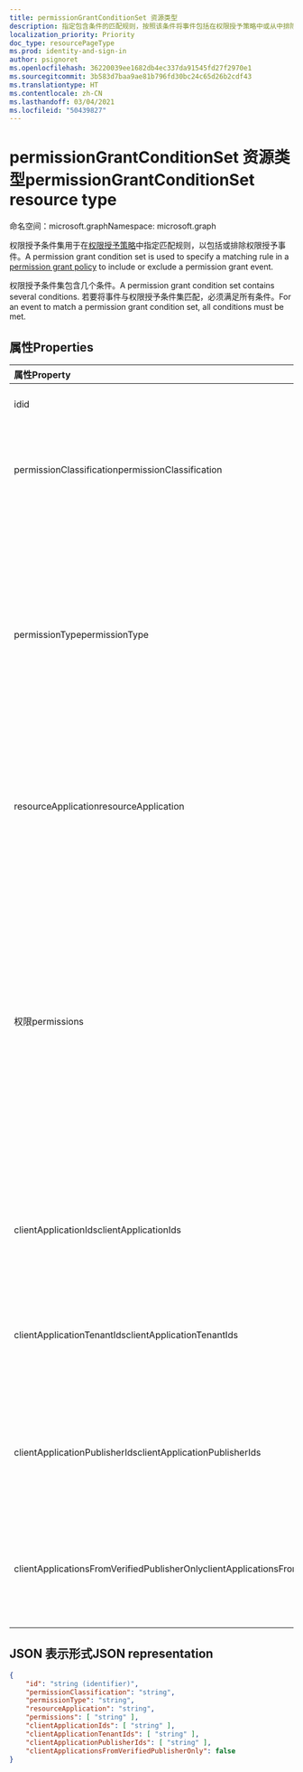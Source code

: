 ```yaml
---
title: permissionGrantConditionSet 资源类型
description: 指定包含条件的匹配规则，按照该条件将事件包括在权限授予策略中或从中排除。
localization_priority: Priority
doc_type: resourcePageType
ms.prod: identity-and-sign-in
author: psignoret
ms.openlocfilehash: 36220039ee1682db4ec337da91545fd27f2970e1
ms.sourcegitcommit: 3b583d7baa9ae81b796fd30bc24c65d26b2cdf43
ms.translationtype: HT
ms.contentlocale: zh-CN
ms.lasthandoff: 03/04/2021
ms.locfileid: "50439827"
---
```

# <a name="permissiongrantconditionset-resource-type"></a><span data-ttu-id="c592e-103">permissionGrantConditionSet 资源类型</span><span class="sxs-lookup"><span data-stu-id="c592e-103">permissionGrantConditionSet resource type</span></span>

<span data-ttu-id="c592e-104">命名空间：microsoft.graph</span><span class="sxs-lookup"><span data-stu-id="c592e-104">Namespace: microsoft.graph</span></span>

<span data-ttu-id="c592e-105">权限授予条件集用于在[权限授予策略](permissiongrantpolicy.md)中指定匹配规则，以包括或排除权限授予事件。</span><span class="sxs-lookup"><span data-stu-id="c592e-105">A permission grant condition set is used to specify a matching rule in a [permission grant policy](permissiongrantpolicy.md) to include or exclude a permission grant event.</span></span>

<span data-ttu-id="c592e-106">权限授予条件集包含几个条件。</span><span class="sxs-lookup"><span data-stu-id="c592e-106">A permission grant condition set contains several conditions.</span></span> <span data-ttu-id="c592e-107">若要将事件与权限授予条件集匹配，必须满足所有条件。</span><span class="sxs-lookup"><span data-stu-id="c592e-107">For an event to match a permission grant condition set, all conditions must be met.</span></span>

## <a name="properties"></a><span data-ttu-id="c592e-108">属性</span><span class="sxs-lookup"><span data-stu-id="c592e-108">Properties</span></span>

| <span data-ttu-id="c592e-109">属性</span><span class="sxs-lookup"><span data-stu-id="c592e-109">Property</span></span>     | <span data-ttu-id="c592e-110">类型</span><span class="sxs-lookup"><span data-stu-id="c592e-110">Type</span></span> |<span data-ttu-id="c592e-111">说明</span><span class="sxs-lookup"><span data-stu-id="c592e-111">Description</span></span>|
|:---------------|:--------|:----------|
| <span data-ttu-id="c592e-112">id</span><span class="sxs-lookup"><span data-stu-id="c592e-112">id</span></span> | <span data-ttu-id="c592e-113">String</span><span class="sxs-lookup"><span data-stu-id="c592e-113">String</span></span> | <span data-ttu-id="c592e-114">权限授予条件集的唯一标识符。</span><span class="sxs-lookup"><span data-stu-id="c592e-114">The unique identifier for the permission grant condition set.</span></span> <span data-ttu-id="c592e-115">键。</span><span class="sxs-lookup"><span data-stu-id="c592e-115">Key.</span></span> <span data-ttu-id="c592e-116">只读。</span><span class="sxs-lookup"><span data-stu-id="c592e-116">Read-only.</span></span> |
| <span data-ttu-id="c592e-117">permissionClassification</span><span class="sxs-lookup"><span data-stu-id="c592e-117">permissionClassification</span></span> | <span data-ttu-id="c592e-118">字符串</span><span class="sxs-lookup"><span data-stu-id="c592e-118">String</span></span> | <span data-ttu-id="c592e-119">正在授予的权限的[权限分类](delegatedpermissionclassification.md)，或“all”，以与任何权限分类（包括未分类的权限）匹配。</span><span class="sxs-lookup"><span data-stu-id="c592e-119">The [permission classification](delegatedpermissionclassification.md) for the permission being granted, or "all" to match with any permission classification (including permissions which are not classified).</span></span> <span data-ttu-id="c592e-120">默认值为“`all`”。</span><span class="sxs-lookup"><span data-stu-id="c592e-120">Default is `all`.</span></span> |
| <span data-ttu-id="c592e-121">permissionType</span><span class="sxs-lookup"><span data-stu-id="c592e-121">permissionType</span></span> | <span data-ttu-id="c592e-122">permissionType</span><span class="sxs-lookup"><span data-stu-id="c592e-122">permissionType</span></span> | <span data-ttu-id="c592e-123">正在授予的权限的权限类型。</span><span class="sxs-lookup"><span data-stu-id="c592e-123">The permission type of the permission being granted.</span></span> <span data-ttu-id="c592e-124">可能的值：`application`，适用于应用程序权限（例如应用角色）或 `delegated`，适用于代理权限。</span><span class="sxs-lookup"><span data-stu-id="c592e-124">Possible values: `application` for application permissions (e.g. app roles) or `delegated` for delegated permissions.</span></span> <span data-ttu-id="c592e-125">值 `delegatedUserConsentable` 表示未由 API 发布者配置为需要管理员同意的委派权限 - 该值可以在内置权限授予策略中使用，但不能在自定义权限授予策略中使用。</span><span class="sxs-lookup"><span data-stu-id="c592e-125">The value `delegatedUserConsentable` indicates delegated permissions which have not been configured by the API publisher to require admin consent—this value may be used in built-in permission grant policies, but cannot be used in custom permission grant policies.</span></span> <span data-ttu-id="c592e-126">必填。</span><span class="sxs-lookup"><span data-stu-id="c592e-126">Required.</span></span> |
| <span data-ttu-id="c592e-127">resourceApplication</span><span class="sxs-lookup"><span data-stu-id="c592e-127">resourceApplication</span></span> | <span data-ttu-id="c592e-128">字符串</span><span class="sxs-lookup"><span data-stu-id="c592e-128">String</span></span> | <span data-ttu-id="c592e-129">正在为其授予权限的资源应用程序（例如 API）的 **appId**，或者与任何资源应用程序或 API 匹配的 `any`。</span><span class="sxs-lookup"><span data-stu-id="c592e-129">The **appId** of the resource application (e.g. the API) for which a permission is being granted, or `any` to match with any resource application or API.</span></span> <span data-ttu-id="c592e-130">默认值为“`any`”。</span><span class="sxs-lookup"><span data-stu-id="c592e-130">Default is `any`.</span></span> |
| <span data-ttu-id="c592e-131">权限</span><span class="sxs-lookup"><span data-stu-id="c592e-131">permissions</span></span> | <span data-ttu-id="c592e-132">String collection</span><span class="sxs-lookup"><span data-stu-id="c592e-132">String collection</span></span> | <span data-ttu-id="c592e-133">要与之匹配的特定许可的 **id** 值列表，或具有单一值“all”以与任何权限匹配的列表。</span><span class="sxs-lookup"><span data-stu-id="c592e-133">The list of **id** values for the specific permissions to match with, or a list with the single value "all" to match with any permission.</span></span> <span data-ttu-id="c592e-134">委派权限的 **id** 可以在 API 的 [**servicePrincipal**](serviceprincipal.md) 对象的 **oauth2PermissionScopes** 属性中找到。</span><span class="sxs-lookup"><span data-stu-id="c592e-134">The **id** of delegated permissions can be found in the **oauth2PermissionScopes** property of the API's [**servicePrincipal**](serviceprincipal.md) object.</span></span> <span data-ttu-id="c592e-135">可以在 API 的 [**servicePrincipal**](serviceprincipal.md) 对象的 **appRoles** 属性中找到应用程序权限的 **id**。</span><span class="sxs-lookup"><span data-stu-id="c592e-135">The **id** of application permissions can be found in the **appRoles** property of the API's [**servicePrincipal**](serviceprincipal.md) object.</span></span> <span data-ttu-id="c592e-136">可以在 API 的 [**servicePrincipal**](serviceprincipal.md) 对象的 **resourceSpecificApplicationPermissions** 属性中找到特定于资源的应用程序权限的 **id**。</span><span class="sxs-lookup"><span data-stu-id="c592e-136">The **id** of resource-specific application permissions can be found in the **resourceSpecificApplicationPermissions** property of the API's [**servicePrincipal**](serviceprincipal.md) object.</span></span> <span data-ttu-id="c592e-137">默认值为单一值“all”。</span><span class="sxs-lookup"><span data-stu-id="c592e-137">Default is the single value "all".</span></span> |
| <span data-ttu-id="c592e-138">clientApplicationIds</span><span class="sxs-lookup"><span data-stu-id="c592e-138">clientApplicationIds</span></span> | <span data-ttu-id="c592e-139">字符串集合</span><span class="sxs-lookup"><span data-stu-id="c592e-139">String collection</span></span> | <span data-ttu-id="c592e-140">要匹配的客户端应用程序的 **appId** 值列表，或具有单个值“all”以匹配任何客户端应用程序的列表。</span><span class="sxs-lookup"><span data-stu-id="c592e-140">A list of **appId** values for the client applications to match with, or a list with the single value "all" to match any client application.</span></span> <span data-ttu-id="c592e-141">默认值为单一值“all”。</span><span class="sxs-lookup"><span data-stu-id="c592e-141">Default is the single value "all".</span></span> |
| <span data-ttu-id="c592e-142">clientApplicationTenantIds</span><span class="sxs-lookup"><span data-stu-id="c592e-142">clientApplicationTenantIds</span></span> | <span data-ttu-id="c592e-143">字符串集合</span><span class="sxs-lookup"><span data-stu-id="c592e-143">String collection</span></span> | <span data-ttu-id="c592e-144">在其中注册了客户端应用程序的 Azure Active Directory 租户 ID 的列表，或具有单一值“all”以与在任何租户中注册的客户端应用程序匹配的列表。</span><span class="sxs-lookup"><span data-stu-id="c592e-144">A list of Azure Active Directory tenant IDs in which the client application is registered, or a list with the single value "all" to match with client apps registered in any tenant.</span></span> <span data-ttu-id="c592e-145">默认值为单一值“all”。</span><span class="sxs-lookup"><span data-stu-id="c592e-145">Default is the single value "all".</span></span> |
| <span data-ttu-id="c592e-146">clientApplicationPublisherIds</span><span class="sxs-lookup"><span data-stu-id="c592e-146">clientApplicationPublisherIds</span></span> | <span data-ttu-id="c592e-147">字符串集合</span><span class="sxs-lookup"><span data-stu-id="c592e-147">String collection</span></span> | <span data-ttu-id="c592e-148">已验证的客户端应用程序发布者的 Microsoft 合作伙伴网络 (MPN) ID 列表，或具有单一值“all”以与来自任何发布者的客户端应用程序匹配的列表。</span><span class="sxs-lookup"><span data-stu-id="c592e-148">A list of Microsoft Partner Network (MPN) IDs for verified publishers of the client application, or a list with the single value "all" to match with client apps from any publisher.</span></span> <span data-ttu-id="c592e-149">默认值为单一值“all”。</span><span class="sxs-lookup"><span data-stu-id="c592e-149">Default is the single value "all".</span></span> |
| <span data-ttu-id="c592e-150">clientApplicationsFromVerifiedPublisherOnly</span><span class="sxs-lookup"><span data-stu-id="c592e-150">clientApplicationsFromVerifiedPublisherOnly</span></span> | <span data-ttu-id="c592e-151">布尔值</span><span class="sxs-lookup"><span data-stu-id="c592e-151">Boolean</span></span> | <span data-ttu-id="c592e-152">设置为“`true`”将仅在具有已验证发布者的客户端应用程序上进行匹配。</span><span class="sxs-lookup"><span data-stu-id="c592e-152">Set to `true` to only match on client applications with a verified publisher.</span></span> <span data-ttu-id="c592e-153">设置为 `false` 将在任何客户端应用上进行匹配，即使未验证发布者。</span><span class="sxs-lookup"><span data-stu-id="c592e-153">Set to `false` to match on any client app, even if it does not have a verified publisher.</span></span> <span data-ttu-id="c592e-154">默认值为“`false`”。</span><span class="sxs-lookup"><span data-stu-id="c592e-154">Default is `false`.</span></span> |

## <a name="json-representation"></a><span data-ttu-id="c592e-155">JSON 表示形式</span><span class="sxs-lookup"><span data-stu-id="c592e-155">JSON representation</span></span>

<!-- {
  "blockType": "resource",
  "keyProperty": "id",
  "@odata.type": "microsoft.graph.permissionGrantConditionSet"
}-->

```json
{
    "id": "string (identifier)",
    "permissionClassification": "string",
    "permissionType": "string",
    "resourceApplication": "string",
    "permissions": [ "string" ],
    "clientApplicationIds": [ "string" ],
    "clientApplicationTenantIds": [ "string" ],
    "clientApplicationPublisherIds": [ "string" ],
    "clientApplicationsFromVerifiedPublisherOnly": false
}
```
